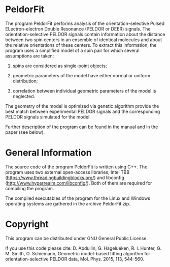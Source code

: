 PeldorFit
=========
The program PeldorFit performs analysis of the orientation-selective Pulsed ELectron-electron Double Resonance (PELDOR or DEER) signals. The orientation-selective PELDOR signals contain information about the distance between two spin centers in an ensemble of identical molecules and about the relative orientations of these centers. To extract this information, the program uses a simplified model of a spin pair for which several assumptions are taken:

1) spins are considered as single-point objects;

2) geometric parameters of the model have either normal or uniform distribution; 

3) correlation between individual geometric parameters of the model is neglected.

The geometry of the model is optimized via genetic algorithm provide the best match between experimental PELDOR signals and the corresponding PELDOR signals simulated for the model.  

Further description of the program can be found in the manual and in the paper (see below).

General Information
=========
The source code of the program PeldorFit is written using C++. The program uses two external open-access libraries, Intel TBB (https://www.threadingbuildingblocks.org/) and libconfig (http://www.hyperrealm.com/libconfig/). Both of them are required for compiling the program.

The compiled executables of the program for the Linux and Windows operating systems are gathered in the archive PeldorFit.zip.

Copyright
=========
This program can be distributed under GNU General Public License.

If you use this code please cite:
D. Abdullin, G. Hagelueken, R. I. Hunter, G. M. Smith, O. Schiemann, Geometric model-based fitting algorithm for orientation-selective PELDOR data, Mol. Phys. 2015, 113, 544-560.
